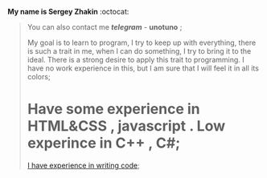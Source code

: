 **My name is Sergey Zhakin** :octocat:

>You can also contact me  ***telegram***  - **unotuno** ;
>
>My goal is to learn to program, I try to keep up with everything, there is such a trait in me, when I can do something, I try to bring it to the ideal. There is a strong desire to apply this trait to programming. I have no work experience in this, but I am sure that I will feel it in all its colors;
>
># Have some experience in  HTML&CSS , javascript .  Low experince in  C++ ,  C#;
>
>[I have experience in writing code](https://github.com/iamkape);
